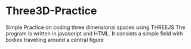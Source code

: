 # Three3D-Practice
Simple Practice on coding three dimensional spaces using THREEJS
The program is written in javascript and HTML. It consists a simple field with bodies travelling around a central figure
